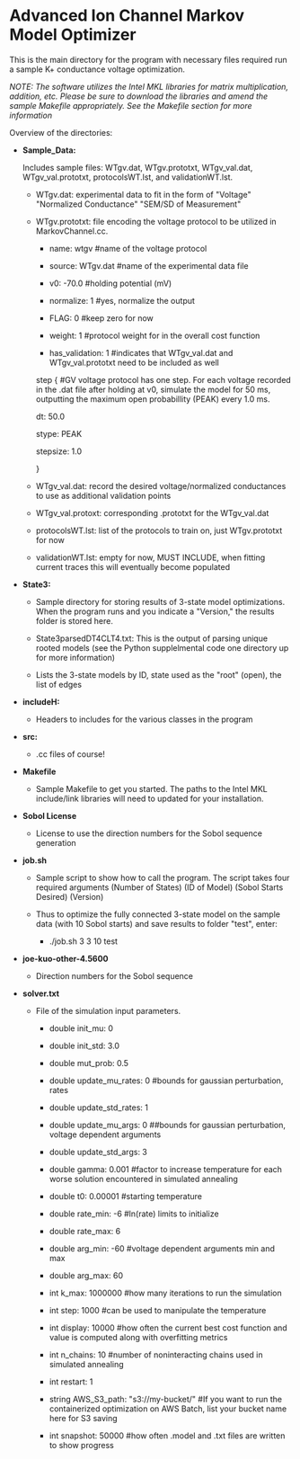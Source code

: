 # Advanced Ion Channel Markov Model Optimizer


This is the main directory for the program with necessary files required run a sample K+ conductance voltage optimization. 

*NOTE: The software utilizes the Intel MKL libraries for matrix multiplication, addition, etc. Please be sure to download the libraries and amend the sample Makefile appropriately. See the Makefile section for more information*


Overview of the directories:

- **Sample_Data:** 

  Includes sample files: WTgv.dat, WTgv.prototxt, WTgv_val.dat, WTgv_val.prototxt, protocolsWT.lst, and validationWT.lst. 
  
  - WTgv.dat: experimental data to fit in the form of "Voltage" "Normalized Conductance" "SEM/SD of Measurement"
  
  - WTgv.prototxt:  file encoding the voltage protocol to be utilized in MarkovChannel.cc.         
      
    - name: wtgv #name of the voltage protocol
      
    - source: WTgv.dat #name of the experimental data file
      
    - v0: -70.0 #holding potential (mV)
          
    - normalize: 1 #yes, normalize the output
          
    - FLAG: 0 #keep zero for now
         
    - weight: 1 #protocol weight for in the overall cost function
          
    - has_validation: 1 #indicates that WTgv_val.dat and WTgv_val.prototxt need to be included as well

     step { #GV voltage protocol has one step. For each voltage recorded in the .dat file after holding at v0, simulate the model                   for 50 ms, outputting the maximum open probabillity (PEAK)  every 1.0 ms.
      
     dt: 50.0 
      
     stype: PEAK
      
     stepsize: 1.0
     
     }
   
   - WTgv_val.dat: record the desired voltage/normalized conductances to use as additional validation points
   
   - WTgv_val.protoxt: corresponding .prototxt for the WTgv_val.dat
   
   - protocolsWT.lst: list of the protocols to train on, just WTgv.prototxt for now
  
   - validationWT.lst: empty for now, MUST INCLUDE, when fitting current traces this will eventually become populated

- **State3:**

  - Sample directory for storing results of 3-state model optimizations. When the program runs and you indicate a "Version," the results    folder is stored here.
 
  - State3parsedDT4CLT4.txt: This is the output of parsing unique rooted models (see the Python supplelmental code one directory up for more information)
  - Lists the 3-state models by ID, state used as the "root" (open), the list of edges
  
- **includeH:**
 
     -  Headers to includes for the various classes in the program
  
- **src:**
  
  - .cc files of course!
  
- **Makefile**
  
  - Sample Makefile to get you started. The paths to the Intel MKL include/link libraries will need to updated for your installation.
  
- **Sobol License**
   - License to use the direction numbers for the Sobol sequence generation
  
- **job.sh**
  
   - Sample script to show how to call the program. The script takes four required arguments (Number of States) (ID of Model) (Sobol Starts Desired) (Version)
  
   - Thus to optimize the fully connected 3-state model on the sample data (with 10 Sobol starts) and save results to folder "test", enter: 
  
     - ./job.sh 3 3 10  test
  
- **joe-kuo-other-4.5600**
   - Direction numbers for the Sobol sequence
  
- **solver.txt**
  - File of the simulation input parameters. 

       - double init_mu: 0

       - double init_std: 3.0

       - double mut_prob: 0.5

       - double update_mu_rates: 0 #bounds for gaussian perturbation, rates

       - double update_std_rates: 1

       - double update_mu_args: 0 ##bounds for gaussian perturbation, voltage dependent arguments

       - double update_std_args: 3

       - double gamma: 0.001 #factor to increase temperature for each worse solution encountered in simulated annealing

      - double t0: 0.00001 #starting temperature

      - double rate_min: -6 #ln(rate) limits to initialize

      - double rate_max: 6

      - double arg_min: -60 #voltage dependent arguments min and max

      - double arg_max: 60

      - int k_max: 1000000 #how many iterations to run the simulation

      - int step: 1000 #can be used to manipulate the temperature

      - int display: 10000 #how often the current best cost function and value is computed along with overfitting metrics

      - int n_chains: 10 #number of noninteracting chains used in simulated annealing

      - int restart: 1

      - string AWS_S3_path: "s3://my-bucket/" #If you want to run the containerized optimization on AWS Batch, list your bucket name here for S3 saving

      - int snapshot: 50000 #how often .model and .txt files are written to show progress

  
